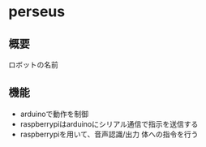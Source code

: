 # perseus

## 概要
ロボットの名前

## 機能
* arduinoで動作を制御
* raspberrypiはarduinoにシリアル通信で指示を送信する
* raspberrypiを用いて、音声認識/出力 体への指令を行う
